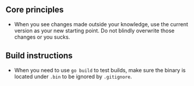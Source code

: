 ## Core principles

- When you see changes made outside your knowledge, use the current version as your new starting point. Do not blindly overwrite those changes or you sucks.

## Build instructions

- When you need to use `go build` to test builds, make sure the binary is located under `.bin` to be ignored by `.gitignore`.
